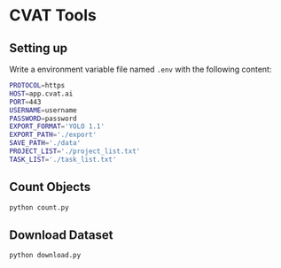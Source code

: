 # CVAT Tools

## Setting up

Write a environment variable file named `.env` with the following content:

```bash
PROTOCOL=https
HOST=app.cvat.ai
PORT=443
USERNAME=username
PASSWORD=password
EXPORT_FORMAT='YOLO 1.1'
EXPORT_PATH='./export'
SAVE_PATH='./data'
PROJECT_LIST='./project_list.txt'
TASK_LIST='./task_list.txt'
```

## Count Objects

```bash
python count.py
```

## Download Dataset

```bash
python download.py
```
